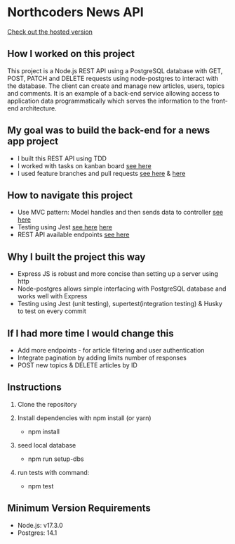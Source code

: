 # Northcoders News API

[Check out the hosted version](https://deasar-news-app.herokuapp.com/api)

## How I worked on this project

This project is a Node.js REST API using a PostgreSQL database with GET, POST, PATCH and DELETE requests using node-postgres to interact with the database. The client can create and manage new articles, users, topics and comments. It is an example of a back-end service allowing access to application data programmatically which serves the information to the front-end architecture.

## My goal was to build the back-end for a news app project

- I built this REST API using TDD
- I worked with tasks on kanban board [see here](https://user-images.githubusercontent.com/86922213/162231188-aeebafb3-b147-449e-92c6-78fe340c89f5.png "kanban")
- I used feature branches and pull requests [see here](https://user-images.githubusercontent.com/86922213/162231183-913f4482-44b8-437d-9c46-2598ea40d849.png "pull request") & [here](https://user-images.githubusercontent.com/86922213/162231182-a4162d5b-d78a-40b2-a2c6-71ad3185338f.png "Pull requests")

## How to navigate this project

- Use MVC pattern: Model handles and then sends data to controller [see here](https://user-images.githubusercontent.com/86922213/162231163-63fbbff8-6630-4a6a-a6b8-778c523d73ff.png "example model code")
- Testing using Jest [see here](https://user-images.githubusercontent.com/86922213/162231172-809a5054-d423-4c4c-b11b-891b659b254b.png "test results")   [here](https://user-images.githubusercontent.com/86922213/162231177-ff5a7360-d239-40f3-afff-2565f0906b1e.png, "example test code")
- REST API available endpoints [see here](https://user-images.githubusercontent.com/86922213/162231179-fc1a95e4-10ea-4089-b5b4-c548be5e2496.png "hosted API endpoints")

## Why I built the project this way

- Express JS is robust and more concise than setting up a server using http
- Node-postgres allows simple interfacing with PostgreSQL database and works well with Express
- Testing using Jest (unit testing), supertest(integration testing) & Husky to test on every commit

## If I had more time I would change this

- Add more endpoints - for article filtering and user authentication
- Integrate pagination by adding limits number of responses
- POST new topics & DELETE articles by ID

## Instructions

1. Clone the repository
2. Install dependencies with npm install (or yarn)

   - npm install

3. seed local database

   - npm run setup-dbs

4. run tests with command:

   - npm test

## Minimum Version Requirements

- Node.js: v17.3.0
- Postgres: 14.1
